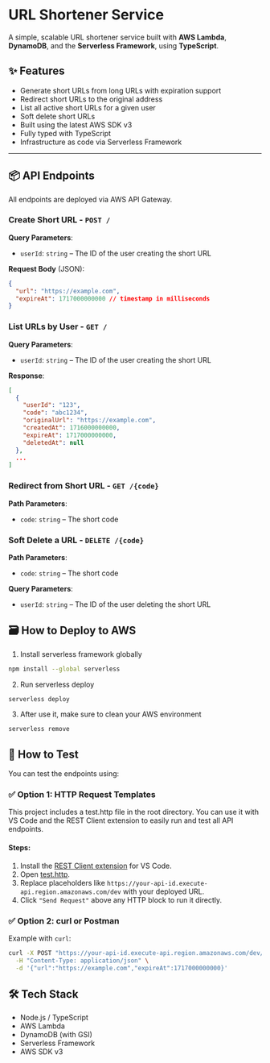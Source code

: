 # URL Shortener Service

A simple, scalable URL shortener service built with **AWS Lambda**, **DynamoDB**, and the **Serverless Framework**, using **TypeScript**.

## ✨ Features

- Generate short URLs from long URLs with expiration support
- Redirect short URLs to the original address
- List all active short URLs for a given user
- Soft delete short URLs
- Built using the latest AWS SDK v3
- Fully typed with TypeScript
- Infrastructure as code via Serverless Framework

---

## 📦 API Endpoints

All endpoints are deployed via AWS API Gateway.

### Create Short URL - `POST /`

**Query Parameters**:

- `userId`: `string` – The ID of the user creating the short URL

**Request Body** (JSON):

```json
{
  "url": "https://example.com",
  "expireAt": 1717000000000 // timestamp in milliseconds
}
```

### List URLs by User - `GET /`

**Query Parameters**:

- `userId`: `string` – The ID of the user creating the short URL

**Response**:

```json
[
  {
    "userId": "123",
    "code": "abc1234",
    "originalUrl": "https://example.com",
    "createdAt": 1716000000000,
    "expireAt": 1717000000000,
    "deletedAt": null
  },
  ...
]
```

### Redirect from Short URL - `GET /{code}`

**Path Parameters**:

- `code`: `string` – The short code

### Soft Delete a URL - `DELETE /{code}`

**Path Parameters**:

- `code`: `string` – The short code

**Query Parameters**:

- `userId`: `string` – The ID of the user deleting the short URL

## 🗃 How to Deploy to AWS

1. Install serverless framework globally

```bash
npm install --global serverless
```

2. Run serverless deploy

```bash
serverless deploy
```

3. After use it, make sure to clean your AWS environment

```bash
serverless remove
```

## 🧪 How to Test

You can test the endpoints using:

### ✅ Option 1: HTTP Request Templates

This project includes a test.http file in the root directory. You can use it with VS Code and the REST Client extension to easily run and test all API endpoints.

#### Steps:

1. Install the [REST Client extension](https://marketplace.visualstudio.com/items?itemName=humao.rest-client) for VS Code.
2. Open [test.http](./test.http).
3. Replace placeholders like `https://your-api-id.execute-api.region.amazonaws.com/dev` with your deployed URL.
4. Click `"Send Request"` above any HTTP block to run it directly.

### ✅ Option 2: curl or Postman

Example with `curl`:

```bash
curl -X POST "https://your-api-id.execute-api.region.amazonaws.com/dev/create-url?userId=123" \
  -H "Content-Type: application/json" \
  -d '{"url":"https://example.com","expireAt":1717000000000}'
```

## 🛠 Tech Stack

- Node.js / TypeScript
- AWS Lambda
- DynamoDB (with GSI)
- Serverless Framework
- AWS SDK v3
